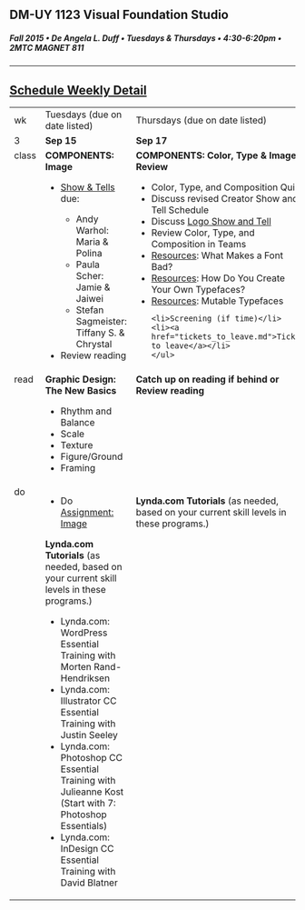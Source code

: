 ## DM-UY 1123 Visual Foundation Studio
##### Fall 2015 • De Angela L. Duff • Tuesdays & Thursdays • 4:30-6:20pm • 2MTC MAGNET 811 
---

## [Schedule Weekly Detail](dm1123_schedule_overview.md)

<table>
<tr>
<td>wk</td>
<td>Tuesdays (due on date listed)</td>
<td>Thursdays (due on date listed)</td>
</tr>
<!-- dates -->
<tr>
  <td valign="top">3</td>
  <td valign="top"><strong>Sep 15</strong></td>
  <td valign="top"><strong>Sep 17</strong></td>
</tr>
<!-- class -->
<tr>
  <td valign="top" width="4%">class</td>
  <td valign="top" width="48%"><strong>COMPONENTS: Image</strong>
  <ul>  
  <li><a href="assigned_creator_show_and_tells.md">Show &amp; Tells</a> due:</li>
    <ul>
      <li>Andy Warhol: Maria & Polina </li>
      <li>Paula Scher: Jamie & Jaiwei</li>
      <li>Stefan Sagmeister: Tiffany S. & Chrystal</li>
    </ul>
    <li>Review reading</li>
    
  </ul>

  </td>
  <td valign="top" width="48%">
  <strong>COMPONENTS: Color, Type &amp; Image Review</strong>
    <ul>
    <li>Color, Type, and Composition Quiz</li>
    <li>Discuss revised Creator Show and Tell Schedule</li>
    <li>Discuss <a href="dm1123vfs_show_and_tells.md">Logo Show and Tell</a></li>
    <li>Review Color, Type, and Composition in Teams</li>
    <li><a href="dm1123_vfs_recommended_resources.md">Resources</a>: What Makes a Font Bad?</li>
    <li><a href="dm1123_vfs_recommended_resources.md">Resources</a>: How Do You Create Your Own Typefaces?</li>
    <li><a href="dm1123_vfs_recommended_resources.md">Resources</a>: Mutable Typefaces</li>
    
    
    <li>Screening (if time)</li>
    <li><a href="tickets_to_leave.md">Ticket to leave</a></li>
    </ul>
  </td>
</tr>

<!-- read -->
<tr>
  <td valign="top">read</td>
  <td valign="top"><strong>Graphic Design: The New Basics</strong>
  <ul>
  <li>Rhythm and Balance</li>
  <li>Scale</li>
  <li>Texture</li>
  <li>Figure/Ground</li>
  <li>Framing</li>
  </ul>
  </ul></td>
  <td valign="top"><strong>Catch up on reading if behind or<br>Review reading</strong></td>
</tr>

<!-- do -->
<tr>
  <td valign="top">do</td>
  <td valign="top">
  <ul>
  <li>Do <a href="dm1123_image.md">Assignment: Image</a>
  </ul>
  <strong>Lynda.com Tutorials</strong> (as needed, based on your current skill levels in these programs.)
  <ul>
  <li>Lynda.com: WordPress Essential Training with Morten Rand-Hendriksen</li>
  <li>Lynda.com: Illustrator CC Essential Training with Justin Seeley</li>
  <li>Lynda.com: Photoshop CC Essential Training with Julieanne Kost (Start with 7: Photoshop Essentials)</li>
  <li>Lynda.com: InDesign CC Essential Training with David Blatner</li>
  </ul></td>
  <td valign="top"><p></p>
  <strong>Lynda.com Tutorials</strong> (as needed, based on your current skill levels in these programs.)</td>
</tr>
</table>